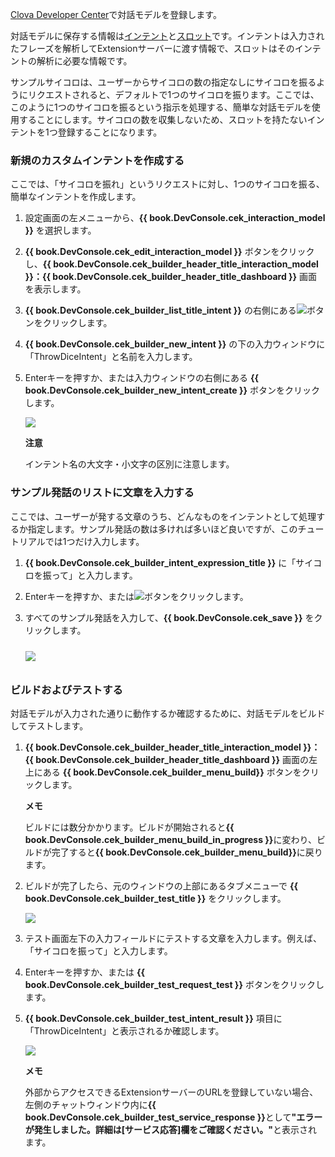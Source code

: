 ﻿<a href="{{ book.DeveloperConsoleURL }}" target="_blank">Clova Developer Center</a>で対話モデルを登録します。

対話モデルに保存する情報は[インテント](/Design/Design_Guideline_For_Extension.md#Intent)と[スロット](/Design/Design_Guideline_For_Extension.md#Slot)です。インテントは入力されたフレーズを解析してExtensionサーバーに渡す情報で、スロットはそのインテントの解析に必要な情報です。

サンプルサイコロは、ユーザーからサイコロの数の指定なしにサイコロを振るようにリクエストされると、デフォルトで1つのサイコロを振ります。ここでは、このように1つのサイコロを振るという指示を処理する、簡単な対話モデルを使用することにします。サイコロの数を収集しないため、スロットを持たないインテントを1つ登録することになります。

### 新規のカスタムインテントを作成する
ここでは、「サイコロを振れ」というリクエストに対し、1つのサイコロを振る、簡単なインテントを作成します。

1. 設定画面の左メニューから、**{{ book.DevConsole.cek_interaction_model }}** を選択します。
2. **{{ book.DevConsole.cek_edit_interaction_model }}** ボタンをクリックし、**{{ book.DevConsole.cek_builder_header_title_interaction_model }}：{{ book.DevConsole.cek_builder_header_title_dashboard }}** 画面を表示します。
3. **{{ book.DevConsole.cek_builder_list_title_intent }}** の右側にある<img class="inlineImage" src="/Develop/Assets/Images/DevConsole_Plus_Button.png" />ボタンをクリックします。
4. **{{ book.DevConsole.cek_builder_new_intent }}** の下の入力ウィンドウに「ThrowDiceIntent」と名前を入力します。
5. Enterキーを押すか、または入力ウィンドウの右側にある **{{ book.DevConsole.cek_builder_new_intent_create }}** ボタンをクリックします。

	<img src="/Develop/Assets/Images/CEK_Tutorial_NewIntent.png" style=" max-width:800px;" />

	<div class="danger">
		<p><strong>注意</strong></p>
		<p>インテント名の大文字・小文字の区別に注意します。</p>
	</div>

### サンプル発話のリストに文章を入力する
ここでは、ユーザーが発する文章のうち、どんなものをインテントとして処理するか指定します。サンプル発話の数は多ければ多いほど良いですが、このチュートリアルでは1つだけ入力します。
1. **{{ book.DevConsole.cek_builder_intent_expression_title }}** に「サイコロを振って」と入力します。
2. Enterキーを押すか、または<img class="inlineImage" src="/Develop/Assets/Images/DevConsole_Plus_Button.png" />ボタンをクリックします。
3. すべてのサンプル発話を入力して、**{{ book.DevConsole.cek_save }}** をクリックします。

	<img src="/Develop/Assets/Images/CEK_Tutorial_SpeechExample.png" style=" max-width:800px; margin-top:10px; margin-bottom:10px;" />

### ビルドおよびテストする
対話モデルが入力された通りに動作するか確認するために、対話モデルをビルドしてテストします。

1. **{{ book.DevConsole.cek_builder_header_title_interaction_model }}：{{ book.DevConsole.cek_builder_header_title_dashboard }}** 画面の左上にある **{{ book.DevConsole.cek_builder_menu_build}}** ボタンをクリックします。

	<div class="note">
		<p><strong>メモ</strong></p>
		<p>ビルドには数分かかります。ビルドが開始されると<strong>{{ book.DevConsole.cek_builder_menu_build_in_progress }}</strong>に変わり、ビルドが完了すると<strong>{{ book.DevConsole.cek_builder_menu_build}}</strong>に戻ります。</p>
	</div>

2. ビルドが完了したら、元のウィンドウの上部にあるタブメニューで **{{ book.DevConsole.cek_builder_test_title }}** をクリックします。

	<img src="/Develop/Assets/Images/CEK_Tutorial_Enter_Simulator.png" style="max-width:800px;"/>

3. テスト画面左下の入力フィールドにテストする文章を入力します。例えば、「サイコロを振って」と入力します。

4. Enterキーを押すか、または **{{ book.DevConsole.cek_builder_test_request_test }}** ボタンをクリックします。

5. **{{ book.DevConsole.cek_builder_test_intent_result }}** 項目に「ThrowDiceIntent」と表示されるか確認します。

	<img src="/Develop/Assets/Images/CEK_Tutorial_Test.png" style="max-width:800px;"/>

	<div class="note">
    <p><strong>メモ</strong></p>
    <p>外部からアクセスできるExtensionサーバーのURLを登録していない場合、左側のチャットウィンドウ内に<strong>{{ book.DevConsole.cek_builder_test_service_response }}</strong>として<strong>"エラーが発生しました。詳細は[サービス応答]欄をご確認ください。"</strong>と表示されます。</p>
	</div>
